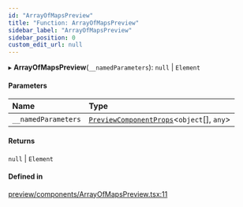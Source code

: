 ```yaml
---
id: "ArrayOfMapsPreview"
title: "Function: ArrayOfMapsPreview"
sidebar_label: "ArrayOfMapsPreview"
sidebar_position: 0
custom_edit_url: null
---
```


▸ **ArrayOfMapsPreview**(`__namedParameters`): ``null`` \| `Element`

#### Parameters

| Name | Type |
| :------ | :------ |
| `__namedParameters` | [`PreviewComponentProps`](../interfaces/PreviewComponentProps)<`object`[], `any`\> |

#### Returns

``null`` \| `Element`

#### Defined in

[preview/components/ArrayOfMapsPreview.tsx:11](https://github.com/Camberi/firecms/blob/2d60fba/src/preview/components/ArrayOfMapsPreview.tsx#L11)
